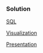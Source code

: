 ### Solution
[SQL](https://console.cloud.google.com/bigquery?sq=147855269776:32b3a8b602d84551b8f539384e753552)

[Visualization](https://public.tableau.com/views/ProductAnalyst2/Dashboard?:language=en-US&publish=yes&:display_count=n&:origin=viz_share_link)

[Presentation](https://docs.google.com/presentation/d/17yPtLvB05lt8wGCdKijBn5fvCjMJiupfpSz3rHAy3Is/edit?usp=sharing)
